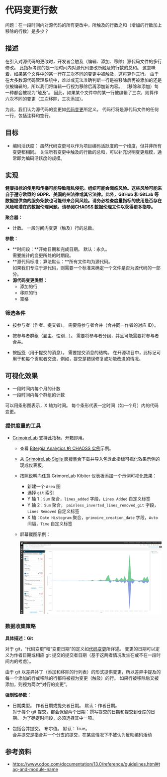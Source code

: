 # 代码变更行数

问题：在一段时间内对源代码的所有更改中，所触及的行数之和（增加的行数加上移除的行数）是多少？


## 描述

在引入对源代码的更改时，开发者会触及（编辑、添加、移除）源代码文件的多行修改。 此指标考虑的是一段时间内对源代码更改所触及的行数的总和。 这意味着，如果某个文件中的某一行在三次不同的变更中被触及，这将算作三行。 由于在大多数源代码管理系统中，难以或无法准确判断一行是被移除后再被添加的还是仅被编辑的，所以我们将编辑一行视为移除后再添加新内容。 （移除和添加）每一种都会被视为“触及”。 因此，如果某个文件中的某一行被编辑了三次，则算作六次不同的变更（三次移除，三次添加）。

为此，我们认为源代码的变更如[代码变更](https://github.com/chaoss/wg-evolution/blob/master/metrics/Code_Changes.md)所定义。 代码行将是源代码文件的任何一行，包括注释和空行。


## 目标

* 编码活跃度：
  虽然代码变更可以作为项目编码活跃度的一个维度，但并非所有变更都相同。 关注所有变更中触及的行数的总和，可以补充说明变更规模，通常即为编码活跃度的规模。


## 实现

__健康指标的使用和传播可能导致隐私侵犯。组织可能会面临风险。这些风险可能来自于遵守欧盟的 GDPR、美国的州法律或其它法律。此外，GitHub 和 GitLab 等数据提供商的服务条款也可能带来合同风险。请务必检查度量指标的使用是否存在风险和潜在的数据伦理问题。请参阅[CHAOSS 数据伦理文件](https://github.com/chaoss/metrics/tree/main/resources)以获得更多指导。__


**聚合器：**
* 计数。 一段时间内变更（触及）行的总数。

**参数：**
* **时间段：**开始日期和完成日期。 默认：永久。  
  需要统计的变更所处的时期段。<br>
* **源代码标准；算法默认：**所有文件均为源代码。  
  如果我们专注于源代码，则需要一个标准来确定一个文件是否为源代码的一部分。<br>
* **源代码变更类型：**
    - 添加的行
    - 移除的行
    - 空格


### 筛选条件

* 按参与者（作者、提交者）。 需要将参与者合并（合并同一作者的对应 ID）。

* 按参与者群组（雇主、性别…）。 需要将参与者分组，并且可能需要将参与者合并。

* 按[标签](https://www.odoo.com/documentation/13.0/reference/guidelines.html#tag-and-module-name)（用于提交的消息）。 需要提交消息的结构。 在开源项目中，此标记可用于和每个贡献者交流，例如，提交是错误修复或功能改进的情况。

## 可视化效果

* 一段时间内每个月的计数
* 一段时间内每个群组的计数

可以用条形图表示，X 轴为时间。 每个条形代表一定时间（如一个月）内的代码变更。


### 提供度量的工具

* [GrimoireLab](https://chaoss.github.io/grimoirelab) 支持此指标，开箱即用。
  - 查看 [Bitergia Analytics 的 CHAOSS 实例](https://chaoss.biterg.io/app/kibana#/dashboard/f13af0e0-18e5-11e9-ba47-d5cbef43f8d3)示例。
  - 从 [GrimoireLab Sigils 面板集合](https://chaoss.github.io/grimoirelab-sigils/chaoss-gmd-cde/lines_of_code_changed/)下载并导入包含此指标可视化效果示例的现成仪表板。
  - 按照说明向任意 GrimoreLab Kibiter 仪表板添加一个示例可视化效果：
    * 新建一个 `Area` 图
    * 选择 `git` 索引
    * Y 轴 1：`Sum` 聚合，`lines_added` 字段，`Lines Added` 自定义标签
    * Y 轴 2：`Sum` 聚合， `painless_inverted_lines_removed_git` 字段，`Lines Removed` 自定义标签
    * X 轴：`Date Histogram` 聚合，`grimoire_creation_date` 字段，`Auto` 间隔，`Time` 自定义标签
  - 屏幕截图示例： 
    
    ![GrimoireLab 指标截图 Code_Changes_Lines](images/code-changes-lines_grimoirelab.png)


### 数据收集策略

**具体描述：Git**

对于 git，“代码变更”和“变更日期”的定义如[代码变更](https://github.com/chaoss/wg-evolution/blob/master/metrics/Code_Changes.md)所详述。 变更的日期可以定义为作者日期或相应 git 提交的提交者日期（基于这两者情况发生在或不在一段时间内的考虑）。

由于 git 以差异补丁（添加和移除的行列表）的形式提供变更，所以差异中提及的每一个添加的行或移除的行都将被视为变更（触及）的行。 如果行被移除后又被添加，则视为两次“对行的变更”。

__强制性参数：__

* 日期类型。 作者日期或提交者日期。 默认：作者日期。  
  对于每个 git 提交，都会保留两个日期：撰写提交的日期和提交到仓库的日期。 为了确定时间段，必须选择其中一项。<br>

* 包括合并提交。 布尔值。 默认：True。  
  合并提交是指合并一个分支的提交，在某些情况下不被认为反映编码活动

## 参考资料

* https://www.odoo.com/documentation/13.0/reference/guidelines.html#tag-and-module-name
